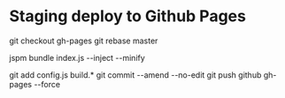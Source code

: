 Staging deploy to Github Pages
==============================

git checkout gh-pages
git rebase master

jspm bundle index.js --inject --minify

git add config.js build.*
git commit --amend --no-edit
git push github gh-pages --force
